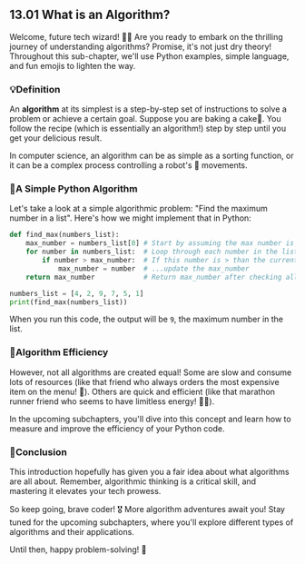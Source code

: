 ## 13.01 What is an Algorithm? 

Welcome, future tech wizard! 🧙‍♂️ Are you ready to embark on the thrilling journey of understanding algorithms? Promise, it's not just dry theory! Throughout this sub-chapter, we'll use Python examples, simple language, and fun emojis to lighten the way.

### 💡Definition

An **algorithm** at its simplest is a step-by-step set of instructions to solve a problem or achieve a certain goal. Suppose you are baking a cake🎂. You follow the recipe (which is essentially an algorithm!) step by step until you get your delicious result. 

In computer science, an algorithm can be as simple as a sorting function, or it can be a complex process controlling a robot's 🤖 movements.

### 📝A Simple Python Algorithm 

Let's take a look at a simple algorithmic problem: "Find the maximum number in a list". Here's how we might implement that in Python:

```python
def find_max(numbers_list):
    max_number = numbers_list[0] # Start by assuming the max number is the first one in the list
    for number in numbers_list:  # Loop through each number in the list
        if number > max_number:  # If this number is > than the current max_number
            max_number = number  # ...update the max_number
    return max_number            # Return max_number after checking all the numbers

numbers_list = [4, 2, 9, 7, 5, 1]
print(find_max(numbers_list))  
```

When you run this code, the output will be `9`, the maximum number in the list. 

### 🎯Algorithm Efficiency 

However, not all algorithms are created equal! Some are slow and consume lots of resources (like that friend who always orders the most expensive item on the menu! 💸). Others are quick and efficient (like that marathon runner friend who seems to have limitless energy! 🏃‍♀️). 

In the upcoming subchapters, you'll dive into this concept and learn how to measure and improve the efficiency of your Python code.

### 🚀Conclusion 

This introduction hopefully has given you a fair idea about what algorithms are all about. Remember, algorithmic thinking is a critical skill, and mastering it elevates your tech prowess. 

So keep going, brave coder! 🎖️ More algorithm adventures await you! Stay tuned for the upcoming subchapters, where you'll explore different types of algorithms and their applications.

Until then, happy problem-solving! 🧩